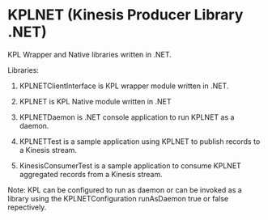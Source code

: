 # KPLNET (Kinesis Producer Library .NET)
KPL Wrapper and Native libraries written in .NET.

Libraries:

1. KPLNETClientInterface is KPL wrapper module written in .NET.

2. KPLNET is KPL Native module written in .NET

3. KPLNETDaemon is .NET console application to run KPLNET as a daemon.

4. KPLNETTest is a sample application using KPLNET to publish records to a Kinesis stream.

5. KinesisConsumerTest is a sample application to consume KPLNET aggregated records from a Kinesis stream.

Note:
KPL can be configured to run as daemon or can be invoked as a library using the KPLNETConfiguration runAsDaemon true or false repectively.

